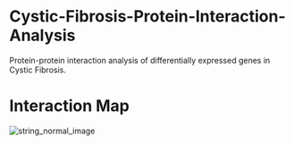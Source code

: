 # Cystic-Fibrosis-Protein-Interaction-Analysis
Protein-protein interaction analysis of differentially expressed genes in Cystic Fibrosis.

# Interaction Map
![string_normal_image](https://github.com/Ahmadi-Fakhr/Cystic-Fibrosis-Protein-Interaction-Analysis/assets/145165729/4b976cd9-fc12-4edd-962a-e5c86dad5926)

